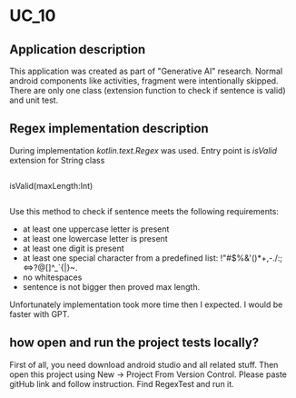 # UC_10
## Application description
This application was created as part of "Generative AI" research. 
Normal android components like activities, fragment were intentionally skipped. 
There are only one class (extension function to check if sentence is valid) and unit test.


## Regex implementation description
During implementation _kotlin.text.Regex_ was used. Entry point is _isValid_ extension for String class
```
```
isValid(maxLength:Int)
```
````
Use this method to check if sentence meets the following requirements:
* at least one uppercase letter is present
* at least one lowercase letter is present 
* at least one digit is present
* at least one special character from a predefined list: !"#$%&'()*+,-./:;<=>?@[\]^_`{|}~.
* no whitespaces
* sentence is not bigger then proved max length.

Unfortunately implementation took more time then I expected. I would be faster with GPT.

## how open and run the project tests locally?
First of all, you need download android studio and all related stuff. 
Then open this project using New -> Project From Version Control.
Please paste gitHub link and follow instruction.
Find RegexTest and run it.


